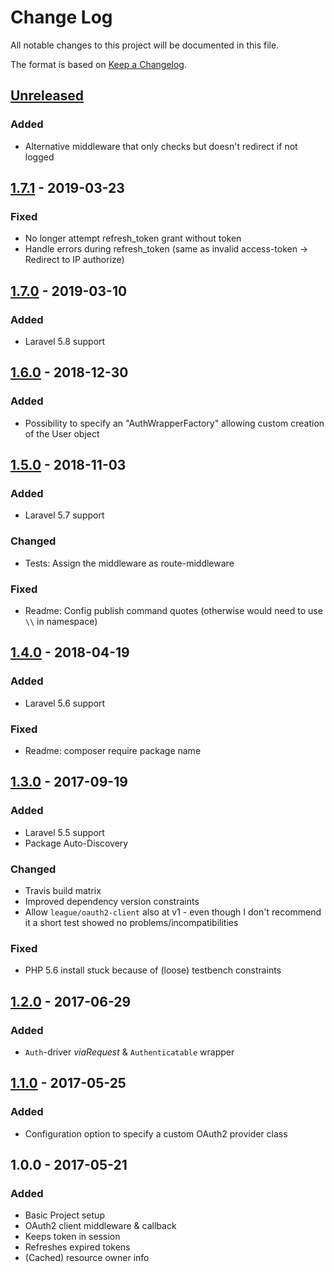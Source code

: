 # Change Log
All notable changes to this project will be documented in this file.

The format is based on [Keep a Changelog](http://keepachangelog.com/).

## [Unreleased]
### Added
- Alternative middleware that only checks but doesn't redirect if not logged

## [1.7.1] - 2019-03-23
### Fixed
- No longer attempt refresh_token grant without token
- Handle errors during refresh_token (same as invalid access-token -> Redirect to IP authorize)

## [1.7.0] - 2019-03-10
### Added
- Laravel 5.8 support

## [1.6.0] - 2018-12-30
### Added
- Possibility to specify an "AuthWrapperFactory" allowing custom creation of the User object

## [1.5.0] - 2018-11-03
### Added
- Laravel 5.7 support

### Changed
- Tests: Assign the middleware as route-middleware

### Fixed
- Readme: Config publish command quotes (otherwise would need to use `\\` in namespace)

## [1.4.0] - 2018-04-19
### Added
- Laravel 5.6 support

### Fixed
- Readme: composer require package name

## [1.3.0] - 2017-09-19
### Added
- Laravel 5.5 support
- Package Auto-Discovery

### Changed
- Travis build matrix
- Improved dependency version constraints
- Allow `league/oauth2-client` also at v1 - even though I don't recommend it a short test showed no problems/incompatibilities

### Fixed
- PHP 5.6 install stuck because of (loose) testbench constraints

## [1.2.0] - 2017-06-29
### Added
- `Auth`-driver *viaRequest* & `Authenticatable` wrapper

## [1.1.0] - 2017-05-25
### Added
- Configuration option to specify a custom OAuth2 provider class

## 1.0.0 - 2017-05-21
### Added
- Basic Project setup
- OAuth2 client middleware & callback
- Keeps token in session
- Refreshes expired tokens
- (Cached) resource owner info

[Unreleased]: https://github.com/kronthto/laravel-oauth2-login/compare/v1.7.1...HEAD
[1.7.1]: https://github.com/kronthto/laravel-oauth2-login/compare/v1.7.0...v1.7.1
[1.7.0]: https://github.com/kronthto/laravel-oauth2-login/compare/v1.6.0...v1.7.0
[1.6.0]: https://github.com/kronthto/laravel-oauth2-login/compare/v1.5.0...v1.6.0
[1.5.0]: https://github.com/kronthto/laravel-oauth2-login/compare/v1.4.0...v1.5.0
[1.4.0]: https://github.com/kronthto/laravel-oauth2-login/compare/v1.3.0...v1.4.0
[1.3.0]: https://github.com/kronthto/laravel-oauth2-login/compare/v1.2.0...v1.3.0
[1.2.0]: https://github.com/kronthto/laravel-oauth2-login/compare/v1.1.0...v1.2.0
[1.1.0]: https://github.com/kronthto/laravel-oauth2-login/compare/v1.0.0...v1.1.0
